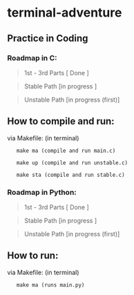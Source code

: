 # terminal-adventure
## Practice in Coding

### Roadmap in C: 

> 1st - 3rd Parts  [ Done ]

> Stable Path [in progress ]

> Unstable Path [in progress (first)]


## How to compile and run:

via Makefile: (in terminal)

       make ma (compile and run main.c)
       
       make up (compile and run unstable.c)
       
       make sta (compile and run stable.c)

### Roadmap in Python: 

> 1st - 3rd Parts  [ Done ]

> Stable Path [in progress ]

> Unstable Path [in progress (first)]


## How to run:

via Makefile: (in terminal)

       make ma (runs main.py)
       
